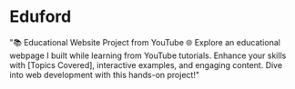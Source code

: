 # Eduford
"📚 Educational Website Project from YouTube 🌐  Explore an educational webpage I built while learning from YouTube tutorials. Enhance your skills with [Topics Covered], interactive examples, and engaging content. Dive into web development with this hands-on project!"

